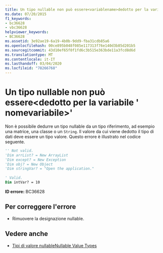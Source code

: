 ```yaml
---
title: Un tipo nullable non può essere<variablename>dedotto per la variabile '
ms.date: 07/20/2015
f1_keywords:
- bc36628
- vbc36628
helpviewer_keywords:
- BC36628
ms.assetid: 3e92ae19-6a19-4b0b-9dd9-fba31cdb85a6
ms.openlocfilehash: 00ce895b048f085e117313f76e140d3b85d201b5
ms.sourcegitcommit: 43d10ef65f0f1fd6c3b515e363bde11a3fcd8d6d
ms.translationtype: MT
ms.contentlocale: it-IT
ms.lasthandoff: 03/04/2020
ms.locfileid: "78266768"
---
```

# <a name="a-nullable-type-cannot-be-inferred-for-variable-variablename"></a>Un tipo nullable non può essere\<dedotto per la variabile ' nomevariabile>'
Non è possibile dedurre un tipo nullable da un tipo riferimento, ad esempio una matrice, una classe o un `String`. Il valore da cui viene dedotto il tipo di dati deve essere un tipo valore. Questo errore è illustrato nel codice seguente.  
  
```vb  
'' Not valid.
'Dim arrList? = New ArrayList  
'Dim except? = New Exception  
'Dim obj? = New Object  
'Dim stringVar? = "Open the application."  
  
' Valid.  
Dim intVar? = 10  
```  
  
 **ID errore:** BC36628  
  
## <a name="to-correct-this-error"></a>Per correggere l'errore  
  
- Rimuovere la designazione nullable.  
  
## <a name="see-also"></a>Vedere anche

- [Tipi di valore nullableNullable Value Types](../../visual-basic/programming-guide/language-features/data-types/nullable-value-types.md)
